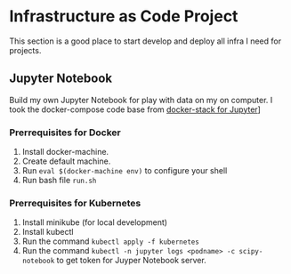 # Infrastructure as Code Project
This section is a good place to start develop and deploy all infra I need for projects.


## Jupyter Notebook
Build my own Jupyter Notebook for play with data on my on computer. I took the docker-compose code base from [docker-stack for Jupyter](https://github.com/jupyter/docker-stacks)] 

### Prerrequisites for Docker
1. Install docker-machine.
2. Create default machine.
3. Run `eval $(docker-machine env)` to configure your shell 
4. Run bash file `run.sh`

### Prerrequisites for Kubernetes
1. Install minikube (for local development)
2. Install kubectl
3. Run the command `kubectl apply -f kubernetes`
4. Run the command `kubectl -n jupyter logs <podname> -c scipy-notebook` to get token for Juyper Notebook server.
